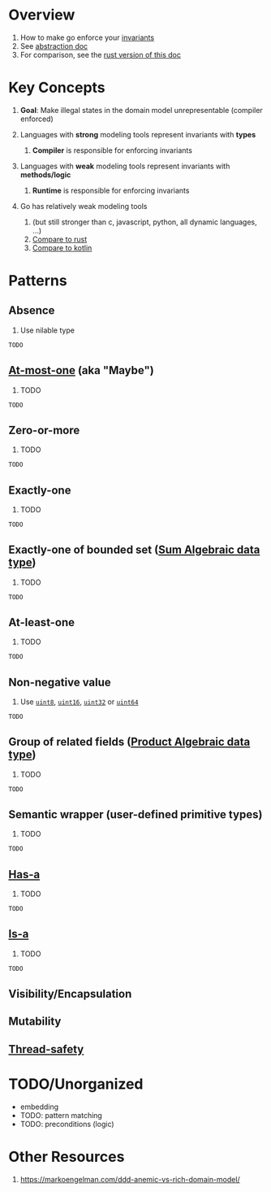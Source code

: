 # Overview
1. How to make go enforce your [invariants](https://medium.com/code-design/invariants-in-code-design-557c7864a047)
1. See [abstraction doc](./abstraction.md)
1. For comparison, see the [rust version of this doc](../rust/modeling.md)


# Key Concepts
1. **Goal**: Make illegal states in the domain model unrepresentable (compiler enforced)
1. Languages with **strong** modeling tools represent invariants with **types**
    1. **Compiler** is responsible for enforcing invariants
1. Languages with **weak** modeling tools represent invariants with **methods/logic**
    1. **Runtime** is responsible for enforcing invariants

1. Go has relatively weak modeling tools
    1. (but still stronger than c, javascript, python, all dynamic languages, ...)
    1. [Compare to rust](../rust/modeling.md)
    1. [Compare to kotlin](TODO)


# Patterns
## Absence
1. Use nilable type
```go
TODO
```


## [At-most-one](https://en.wikipedia.org/wiki/Option_type) (aka "Maybe")
1. TODO
```go
TODO
```


## Zero-or-more
1. TODO
```go
TODO
```


## Exactly-one
1. TODO
```go
TODO
```


## Exactly-one of bounded set ([Sum Algebraic data type](https://en.wikipedia.org/wiki/Tagged_union))
1. TODO
```go
TODO
```


## At-least-one
1. TODO
```go
TODO
```


## Non-negative value
1. Use [`uint8`](https://pkg.go.dev/builtin#uint8), [`uint16`](https://pkg.go.dev/builtin#uint16), [`uint32`](https://pkg.go.dev/builtin#uint32) or [`uint64`](https://pkg.go.dev/builtin#uint64)
```go
TODO
```


## Group of related fields ([Product Algebraic data type](https://en.wikipedia.org/wiki/Product_type))
1. TODO
```go
TODO
```


## Semantic wrapper (user-defined primitive types)
1. TODO
```go
TODO
```


## [Has-a](https://en.wikipedia.org/wiki/Has-a)
1. TODO
```go
TODO
```


## [Is-a](https://en.wikipedia.org/wiki/Is-a)
1. TODO
```go
TODO
```


## Visibility/Encapsulation


## Mutability


## [Thread-safety](https://en.wikipedia.org/wiki/Thread_safety)



# TODO/Unorganized
- embedding
- TODO: pattern matching
- TODO: preconditions (logic)


# Other Resources
1. https://markoengelman.com/ddd-anemic-vs-rich-domain-model/
